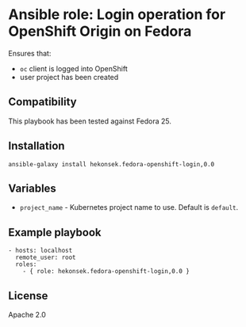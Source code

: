 # Ansible role: Login operation for OpenShift Origin on Fedora

Ensures that: 
- `oc` client is logged into OpenShift
- user project has been created

## Compatibility

This playbook has been tested against Fedora 25.

## Installation 

    ansible-galaxy install hekonsek.fedora-openshift-login,0.0

## Variables

- `project_name` - Kubernetes project name to use. Default is `default`.

## Example playbook

    - hosts: localhost
      remote_user: root
      roles:
        - { role: hekonsek.fedora-openshift-login,0.0 }

## License

Apache 2.0
